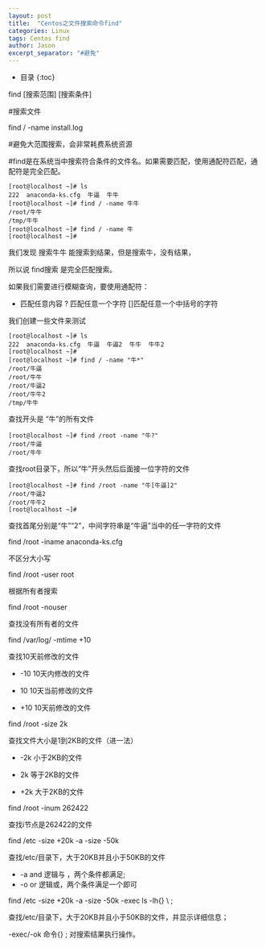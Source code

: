 ```yaml
---
layout: post
title:  "Centos之文件搜索命令find"
categories: Linux
tags: Centos find
author: Jason
excerpt_separator: "#避免"
---
```


* 目录
{:toc}

find [搜索范围] [搜索条件]

#搜索文件

find / -name install.log

#避免大范围搜索，会非常耗费系统资源

#find是在系统当中搜索符合条件的文件名。如果需要匹配，使用通配符匹配，通配符是完全匹配。

```
[root@localhost ~]# ls
222  anaconda-ks.cfg  牛逼  牛牛
[root@localhost ~]# find / -name 牛牛
/root/牛牛
/tmp/牛牛
[root@localhost ~]# find / -name 牛
[root@localhost ~]# 
```

我们发现 搜索牛牛 能搜索到结果，但是搜索牛，没有结果，

所以说 find搜索 是完全匹配搜索。

如果我们需要进行模糊查询，要使用通配符：
* 匹配任意内容
? 匹配任意一个字符
[]匹配任意一个中括号的字符

我们创建一些文件来测试

```
[root@localhost ~]# ls
222  anaconda-ks.cfg  牛逼  牛逼2  牛牛  牛牛2
[root@localhost ~]# 
[root@localhost ~]# find / -name "牛*"
/root/牛逼
/root/牛牛
/root/牛逼2
/root/牛牛2
/tmp/牛牛
```

查找开头是 “牛”的所有文件

```
[root@localhost ~]# find /root -name "牛?"
/root/牛逼
/root/牛牛
```

查找root目录下，所以“牛”开头然后后面接一位字符的文件

```
[root@localhost ~]# find /root -name "牛[牛逼]2"
/root/牛逼2
/root/牛牛2
[root@localhost ~]# 
```

查找首尾分别是“牛”“2”，中间字符串是“牛逼”当中的任一字符的文件

find /root -iname anaconda-ks.cfg

不区分大小写

find /root -user root

根据所有者搜索

find /root -nouser

查找没有所有者的文件

find /var/log/ -mtime +10

查找10天前修改的文件

- -10 10天内修改的文件

- 10  10天当前修改的文件

- +10 10天前修改的文件

find /root -size 2k

查找文件大小是1到2KB的文件（进一法）

- -2k 小于2KB的文件

- 2k  等于2KB的文件

- +2k 大于2KB的文件


find /root -inum 262422

查找i节点是262422的文件

find /etc -size +20k -a -size -50k

查找/etc/目录下，大于20KB并且小于50KB的文件

- -a and 逻辑与 ，两个条件都满足;
- -o or 逻辑或，两个条件满足一个即可

find /etc -size +20k -a -size -50k -exec ls -lh{} \ ;

查找/etc/目录下，大于20KB并且小于50KB的文件，并显示详细信息；

-exec/-ok 命令{} \; 对搜索结果执行操作。




